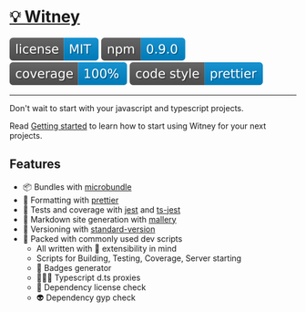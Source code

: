 # [💡 Witney](https://github.com/witneyjs/witney)

[![](assets/badge.license.svg)](https://opensource.org/licenses/MIT)
[![](assets/badge.npm.svg)](https://www.npmjs.com/package/witney)
![](assets/badge.coverage.svg)
[![](assets/badge.style.svg)](https://prettier.io/)

---

Don't wait to start with your javascript and typescript projects.

Read [Getting started](http://www.witneyjs.com/getting_started.html) to learn how to start using Witney for your next projects.

## Features

- 📦 Bundles with [microbundle](https://github.com/developit/microbundle)
- 🧹 Formatting with [prettier](https://github.com/prettier/prettier)
- 📏 Tests and coverage with [jest](https://github.com/facebook/jest) and [ts-jest](https://github.com/kulshekhar/ts-jest)
- 🧢 Markdown site generation with [mallery](https://github.com/malleryjs/mallery/)
- 🎰 Versioning with [standard-version](https://github.com/conventional-changelog/standard-version)
- 🧰 Packed with commonly used dev scripts
  - All written with 🧩 extensibility in mind
  - Scripts for Building, Testing, Coverage, Server starting
  - 🔖 Badges generator
  - 👨🏼‍⚖️ Typescript d.ts proxies
  - 🧐 Dependency license check
  - 👽 Dependency gyp check
